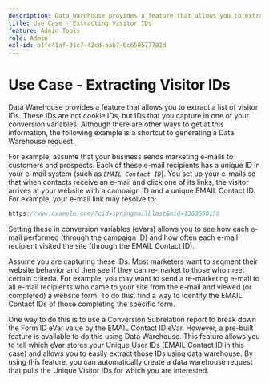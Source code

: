 ```yaml
---
description: Data Warehouse provides a feature that allows you to extract a list of visitor IDs. These IDs are not cookie IDs, but IDs that you capture in one of your conversion variables. Although there are other ways to get at this information, the following example is a shortcut to generating a Data Warehouse request.
title: Use Case - Extracting Visitor IDs
feature: Admin Tools
role: Admin
exl-id: b1fc41af-31c7-42cd-aab7-0c659577781d
---
```

# Use Case - Extracting Visitor IDs

Data Warehouse provides a feature that allows you to extract a list of visitor IDs. These IDs are not cookie IDs, but IDs that you capture in one of your conversion variables. Although there are other ways to get at this information, the following example is a shortcut to generating a Data Warehouse request.

For example, assume that your business sends marketing e-mails to customers and prospects. Each of these e-mail recipients has a unique ID in your e-mail system (such as *`EMAIL Contact ID`*). You set up your e-mails so that when contacts receive an e-mail and click one of its links, the visitor arrives at your website with a campaign ID and a unique EMAIL Contact ID. For example, your e-mail link may resolve to:

```js
https://www.example.com/?cid=springmailblast&mid=1363660158
```

Setting these in conversion variables (eVars) allows you to see how each e-mail performed (through the campaign ID) and how often each e-mail recipient visited the site (through the EMAIL Contact ID).

Assume you are capturing these IDs. Most marketers want to segment their website behavior and then see if they can re-market to those who meet certain criteria. For example, you may want to send a re-marketing e-mail to all e-mail recipients who came to your site from the e-mail and viewed (or completed) a website form. To do this, find a way to identify the EMAIL Contact IDs of those completing the specific form.

One way to do this is to use a Conversion Subrelation report to break down the Form ID eVar value by the EMAIL Contact ID eVar. However, a pre-built feature is available to do this using Data Warehouse. This feature allows you to tell which eVar stores your Unique User IDs (EMAIL Contact ID in this case) and allows you to easily extract those IDs using data warehouse. By using this feature, you can automatically create a data warehouse request that pulls the Unique Visitor IDs for which you are interested.
